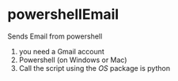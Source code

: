 # powershellEmail
Sends Email from powershell

1. you need a Gmail account
2. Powershell (on Windows or Mac)
3. Call the script using the *OS* package is python